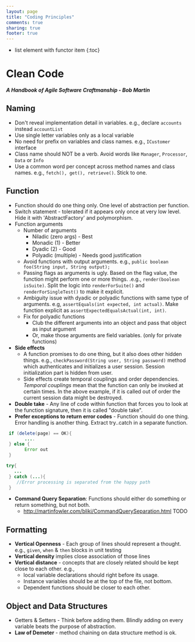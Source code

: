```yaml
---
layout: page
title: "Coding Principles"
comments: true
sharing: true
footer: true
---
```


* list element with functor item
{:toc}


# Clean Code
***A Handbook of Agile Software Craftmanship - Bob Martin***

## Naming
* Don't reveal implementation detail in variables. e.g., declare `accounts` instead `accountList`
* Use single letter variables only as a local variable
* No need for prefix on variables and class names. e.g., `ICustomer` interface
* Class name should NOT be a verb. Avoid words like `Manager`, `Processor`, `Data` or `Info`
* Use a common word per concept across method names and class names. e.g., `fetch(), get(), retrieve()`. Stick to one.

## Function
* Function should do one thing only. One level of abstraction per function.
* Switch statement - tolerated if it appears only once at very low level. Hide it with 'AbstractFactory' and polymorphism.
* Function arguments
  * Number of arguments
    * Niladic (zero args) - Best
    * Monadic (1) - Better
    * Dyadic (2) - Good
    * Polyadic (multiple) - Needs good justification
  * Avoid functions with output arguments. e.g., `public boolean foo(String input, String output);`
  * Passing flags as arguments is ugly. Based on the flag value, the function might perform one or more things. .e.g., `render(boolean isSuite)`. Split the logic into `renderForSuite()` and `renderForSingleTest()` to make it explicit.
  * Ambiguity issue with dyadic or polyadic functions with same type of arguments. e.g, `assertEquals(int expected, int actual)`. Make function explicit as `assertExpectedEqualsActual(int, int)`.
  * Fix for polyadic functions
    * Club the different arguments into an object and pass that object as input argument
    * Or, make those arguments are field variables. (only for private functions)
* **Side effects**
  * A function promises to do one thing, but it also does other hidden things. e.g., `checkPassword(String user, String password)` method which authenticates and initializes a user session. Session initialization part is hidden from user.
  * Side effects create temporal couplings and order dependencies. *Temporal couplings* mean that the function can only be invoked at certain times. In the above example, if it is called out of order the current session data might be destroyed.
* **Double take** - Any line of code within function that forces you to look at the function signature, then it is called "double take".
* **Prefer exceptions to return error codes** - Function should do one thing. Error handling is another thing. Extract try..catch in a separate function.

```java
 if (delete(page) == OK){
       ....
 } else {
       Error out
 }
```

```java
try{
   ...
 } catch (...){
    //Error processing is separated from the happy path
 } 
```
* **Command Query Separation**: Functions should either do something or return something, but not both.
  * http://martinfowler.com/bliki/CommandQuerySeparation.html
  TODO

## Formatting
* **Vertical Openness** - Each group of lines should represent a thought. e.g., `given`, `when` & `then` blocks in unit testing
* **Vertical density** implies close association of those lines
* **Vertical distance** - concepts that are closely related should be kept close to each other. e.g., 
  * local variable declarations should right before its usage. 
  * Instance variables should be at the top of the file, not bottom.
  * Dependent functions should be closer to each other.

## Object and Data Structures 
* Getters & Setters - Think before adding them. Blindly adding on every variable beats the purpose of abstraction.
* **Law of Demeter** - method chaining on data structure method is ok.